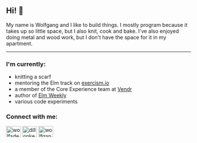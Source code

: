 ## Hi! 👋

My name is Wolfgang and I like to build things. I mostly program because it takes up so little space, but I also knit, cook and bake. I've also enjoyed doing metal and wood work, but I don't have the space for it in my apartment.

---

### I'm currently:
- knitting a scarf
- mentoring the Elm track on [exercism.io](exercism.io/)
- a member of the Core Experience team at [Vendr](https://vendr.com)
- author of [Elm Weekly](https://www.elmweekly.nl/)
- various code experiments

### Connect with me:
<a href="https://twitter.com/wolfadex" target="blank"><img align="center" src="https://cdn.jsdelivr.net/npm/simple-icons@3.0.1/icons/twitter.svg" alt="wolfadex" height="30" width="40" /></a>
<a href="https://linkedin.com/in/twolfgangschuster" target="blank"><img align="center" src="https://cdn.jsdelivr.net/npm/simple-icons@3.0.1/icons/linkedin.svg" alt="dillonkearns" height="30" width="40" /></a>
<a href="wolfgangschuster.wordpress.com/" target="blank"><img align="center" src="https://cdn.jsdelivr.net/npm/simple-icons@3.0.1/icons/wordpress.svg" alt="wolfgangschuster.wordpress.com/" height="30" width="40" /></a>

